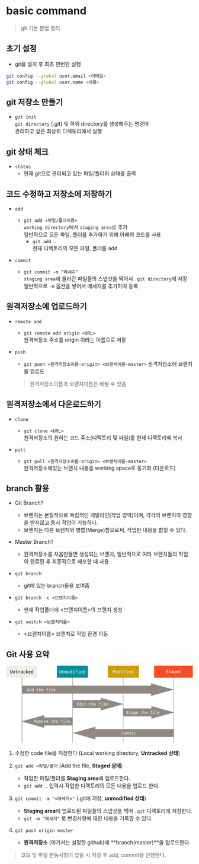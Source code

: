 # basic command
>git 기본 문법 정리

## 초기 설정
- git을 설치 후 최초 한번만 실행
```bash
git config --global user.email <이메일>
git config --global user.name <이름>

```

## git 저장소 만들기

- `git init`  
    `git directory` (.git) 및 하위 directory를 생성해주는 명령어  
    관리하고 싶은 최상위 디렉토리에서 실행

## git 상태 체크

- `status`
    - 현재 git으로 관리되고 있는 파일/폴더의 상태를 출력

## 코드 수정하고 저장소에 저장하기

- `add`
    - `git add <파일/폴더이름>`  
    `working directory`에서 `staging area`로 추가  
    일반적으로 모든 파일, 폴더를 추가하기 위해 아래의 코드를 사용
        - `git add .`  
        현재 디렉토리의 모든 파일, 폴더를 add

- `commit`
    - `git commit -m "메세지"`  
    `staging area`에 올라간 파일들의 스냅샷을 찍어서 `.git directory`에 저장  
    일반적으로 `-m` 옵션을 넣어서 메세지를 추가하여 등록

## 원격저장소에 업로드하기

- `remote add`
    - `git remote add origin <URL>`  
    원격저장소 주소를 origin 이라는 이름으로 저장

- `push`
    - `git push <원격저장소이름-origin> <브랜치이름-master>`  원격저장소에 브랜치를 업로드
    >원격저장소이름과 브랜치이름은 바뀔 수 있음

## 원격저장소에서 다운로드하기

- `clone`
    - `git clone <URL>`  
        원격저장소의 원하는 코드 주소(디렉토리 및 파일)를 현재 디렉토리에 복사

- `pull`
    - `git pull <원격저장소이름-origin> <브랜치이름-master>`  
    원격저장소에있는 브랜치 내용을 working space로 동기화 (다운로드)

## branch 활용

- Git Branch?   
    - 브랜치는 본질적으로 독립적인 개발라인(작업 영억)이며, 각각의 브랜치의 영향을 받지않고 동시 작업이 가능하다.  
    - 브랜치는 다른 브랜치와 병합(Merge)함으로써, 작업한 내용을 합칠 수 있다.
- Master Branch?  
    - 원격저장소를 처음만들면 생성되는 브랜치, 일반적으로 여타 브랜치들의 작업이 완료된 후 최종적으로 배포할 때 사용

- `git branch`   
    - git에 있는 branch들을 보여줌
- `git branch -c <브랜치이름>` 
    - 현재 작업폴더에 <브랜치이름>의 브랜치 생성
- `git switch <브랜치이름>` 
    - <브랜치이름> 브랜치로 작업 환경 이동

## Git 사용 요약
![Git_LifeCycle](./asset/Git_lifecycle.png)

1. 수정한 code file을 저장한다 (Local working directory, **Untracked 상태**)
2. `git add <파일/폴더` (Add the file, **Staged 상태**) 
    - 작업한 파일/폴더를 **Staging area**에 업로드한다.
    - `git add .` 입력시 작업한 디렉토리의 모든 내용을 업로드 한다.
3. `git commit -m "<메세지>"` (.git에 저장, **unmodified 상태**)    
    - **Staging area**에 업로드된 파일들의 스냅샷을 찍어 `.git` 디렉토리에 저장한다.
    - `git -m "메세지"` 로 변경사항에 대한 내용을 기록할 수 있다.

4. `git push origin master` 
    - **원격저장소** (여기서는 설정한 github)에 **branch(master)**을 업로드한다.

> 코드 및 파일 변동사항이 있을 시 저장 후 add, commit을 진행한다.
